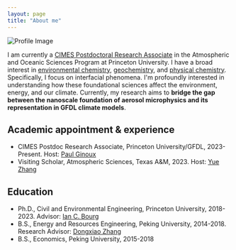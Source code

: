 ```yaml
---
layout: page
title: "About me"
---
```


<div class="about-me">
    <img src="{{ site.baseurl }}/images/profile.JPG" alt="Profile Image" class="profile-picture">
    <div class="about-text">
     <p>I am currently a <a href="https://cimes.princeton.edu/">CIMES Postdoctoral Research Associate</a> in the Atmospheric and Oceanic Sciences Program at Princeton University. I have a broad interest in <a href="https://en.wikipedia.org/wiki/Environmental_chemistry">environmental chemistry</a>, <a href="https://en.wikipedia.org/wiki/Geochemistry">geochemistry</a>, and <a href="https://en.wikipedia.org/wiki/Physical_chemistry">physical chemistry</a>. Specifically, I focus on interfacial phenomena. I'm profoundly interested in understanding how these foundational sciences affect the environment, energy, and our climate. Currently, my research aims to <strong>bridge the gap between the nanoscale foundation of aerosol microphysics and its representation in GFDL climate models</strong>.     </p>
    </div>
    <div style="clear: both;"></div>
</div>


## Academic appointment & experience
- CIMES Postdoc Research Associate, Princeton University/GFDL, 2023-Present. Host: [Paul Ginoux](https://www.gfdl.noaa.gov/pag-homepage/) 
- Visiting Scholar, Atmospheric Sciences, Texas A&M, 2023. Host: [Yue Zhang](https://atmo.tamu.edu/people/profiles/faculty/zhangyue.html) 

## Education
- Ph.D., Civil and Environmental Engineering, Princeton University, 2018-2023. Advisor: [Ian C. Bourg](https://cee.princeton.edu/people/ian-bourg)
- B.S., Energy and Resources Engineering, Peking University, 2014-2018. Research Advisor: [Dongxiao Zhang](https://scholar.google.com/citations?user=HJdIx6QAAAAJ&hl=en)
- B.S., Economics, Peking University, 2015-2018




